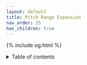 ```yaml
---
layout: default
title: Pitch Range Expansion
nav_order: 25
has_children: true
---
```

{% include og.html %}
<details closed markdown="block">
  <summary>
    Table of contents
  </summary>
{: .text-delta }
1. TOC
{:toc}
# Pitch Range
```
explains both m1 and m2 range expansion and the use of mixed/strong m2
```
